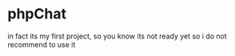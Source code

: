 # phpChat

in fact its my first project, so you know 
its not ready yet so i do not recommend to use it
